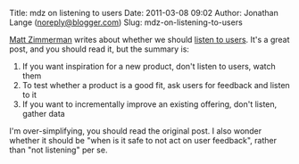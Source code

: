 Title: mdz on listening to users
Date: 2011-03-08 09:02
Author: Jonathan Lange (noreply@blogger.com)
Slug: mdz-on-listening-to-users

[Matt Zimmerman](http://mdzlog.alcor.net/) writes about whether we
should [listen to
users](http://mdzlog.alcor.net/2011/03/07/listening-to-users/). It's a
great post, and you should read it, but the summary is:  
  

1.  If you want inspiration for a new product, don't listen to users,
    watch them
2.  To test whether a product is a good fit, ask users for feedback and
    listen to it
3.  If you want to incrementally improve an existing offering, don't
    listen, gather data

  
I'm over-simplifying, you should read the original post. I also wonder
whether it should be "when is it safe to not act on user feedback",
rather than "not listening" per se.

